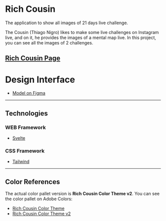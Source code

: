 # Rich Cousin

The application to show all images of 21 days live challenge. 

The Cousin (Thiago Nigro) likes to make some live challenges on Instagram live, and on it, he provides the images of a mental map live. In this project, you can see all the images of 2 challenges.

[Rich Cousin Page](https://rich-cousin.netlify.app/)
---

# Design Interface

* [Model on Figma](https://www.figma.com/file/ElFDAX1lZJKBocFCe5cbvO/Rich-Cousin?node-id=0%3A1)

---

## Technologies

### WEB Framework
* [Svelte](https://svelte.dev/)

### CSS Framework
* [Tailwind](https://tailwindcss.com/)

---

## Color References
The actual color pallet version is __Rich Cousin Color Theme v2__. You can see the color pallet on Adobe Colors: 
* [Rich Cousin Color Theme](https://color.adobe.com/pt/Rich-Cousin-color-theme-15143264)
* [Rich Cousin Color Theme v2](https://color.adobe.com/pt/Rich-Cousin-v2-color-theme-15146536)
